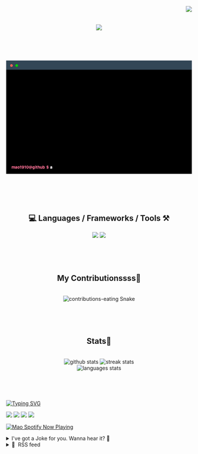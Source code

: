 <!-- VISITOR BADGE -->
<!-- https://github.com/hehuapei/visitor-badge -->

<img align="right" src="https://visitor-badge.laobi.icu/badge?page_id=mao1910.mao1910&left_color=%2379DAF9&right_color=%23FE6E96" />


<!-- TYPING SVG -->
<!-- https://github.com/DenverCoder1/readme-typing-svg -->

<h1 align="center">
    <img src="https://readme-typing-svg.herokuapp.com/?font=Righteous&size=35&center=true&vCenter=true&width=500&height=70&color=FE6E96&font=poppins&duration=5000&lines=Hi+There!+👋;+I'm+Mao!;" />
</h1>

<br/>

<!-- CODE/TERMINAL ABOUT ME -->
<h1 align="center">
<img src="./assets/terminal-5.gif" alt="Terminal" />
</h1>

<br/><br/><br/>


<!-- TECHNOLOGIES LOGOS -->
<!-- https://github.com/tandpfun/skill-icons -->

<h2 align="center">💻 Languages / Frameworks / Tools ⚒️</h2>
<div align="center">
    <img src="https://skillicons.dev/icons?i=javascript,typescript,angular,react,html,css,scss,bootstrap,cs,java,spring" />
    <img src="https://skillicons.dev/icons?i=flutter,firebase,supabase,mysql,git,github,gitlab,vscode,idea,maven,figma" />
</div>

<br/><br/><br/>


<!-- CONTRIBUTIONS SNAKE GAME -->
<!-- https://github.com/Platane/snk -->

<div align="center">
  <h2> My Contributionssss🐍 </h2>
  <br>
  <img alt="contributions-eating Snake" src="https://raw.githubusercontent.com/mao1910/mao1910/output/github-contribution-grid-snake.svg" />

  <!-- Four lines below suggested by Planate for Dark mode-->
  <picture>
  <source media="(prefers-color-scheme: dark)" srcset="github-snake-dark.svg" />
  <source media="(prefers-color-scheme: light)" srcset="github-snake.svg" />
  </picture>
  
  <br/><br/><br/>
</div>


<!-- GITHUB STATS -->
<!-- https://github.com/DenverCoder1/github-readme-streak-stats -->
<!-- https://github.com/anuraghazra/github-readme-stats -->
<!-- https://github-readme-stats-mao1910.vercel.app/ My own Vercel deployment-->

<h2 align="center"> Stats📝 </h2>
  <br>
<div align=center>
  <img width=429 src="https://github-readme-stats-mao1910.vercel.app/api?username=mao1910&count_private=true&show_icons=true&theme=dracula&rank_icon=github&hide=contribs&border_radius=10&border_color=79DAF9" alt="github stats"/>
  <img width=396 src="https://streak-stats.demolab.com/?user=mao1910&count_private=true&theme=dracula&currStreakNum=79DAF9&currStreakLabel=FE6E96&border_radius=10&border=79DAF9" alt="streak stats"/>
  <br/>
  <img src="https://github-readme-stats-mao1910.vercel.app/api/top-langs/?username=mao1910&layout=compact&theme=dracula&border_radius=10&size_weight=0.5&count_weight=0.5&border_color=79DAF9" alt="languages stats" />
</div>

<br/><br/><br/>


<!-- FOOTER -->
<!-- https://github.com/DenverCoder1/readme-typing-svg -->
<!-- https://readme-typing-svg.demolab.com/demo/ -->

<a href="https://git.io/typing-svg"><img src="https://readme-typing-svg.demolab.com?font=Poppins&pause=1000&color=FE6E96&width=535&lines=Thanks+for+dropping+by!;Feel+free+to+check+any+of+the+Socials+below+%F0%9F%91%87;Or+the+Joke+Of+The+Day+if+you're+down+for+a+giggle+%F0%9F%98%9D;Hope+to+see+you+again+%F0%9F%91%8A;Uh%3F+You're+still+here%3F;Well...+I'm+running+out+of+things+to+say...;Tell+you+what%2C+due+to+your+effort+and+perseverance%2C;I+shall+present+you+with+a+short+poem%3A;%22To+code%2C+or+not+to+code%2C+that+is+the+question%3A;Whether+'tis+nobler+in+the+IDE+to+debug;The+errors+and+issues+of+outrageous+software%2C;Or+to+take+up+the+keyboard+against+a+sea+of+bugs;And+by+coding%2C+end+them.%22;by+William+Shakespeare%2C+probably.+;Pretty+sure+that's+Hamlet's.;Alrighty%2C+this+has+been+fun.;But+I'll+restart+the+loop+now...+see+ya+soon!" alt="Typing SVG" /></a>


<!--  SOCIAL NETWORKS -->
<!-- https://github.com/alexandresanlim/Badges4-README.md-Profile -->

  <div> 
    <a href="https://www.linkedin.com/" target="_blank"><img src="https://img.shields.io/badge/-LinkedIn-%230077B5?style=for-the-badge&logo=linkedin&logoColor=white" target="_blank"></a> <!-- ADD LINKEDIN PROFILE -->
    <a href = "https://www.google.com"><img src="https://img.shields.io/badge/Portfolio-4285F4?style=for-the-badge&logo=Google-chrome&logoColor=white" target="_blank"></a> <!-- ADD PORTFOLIO WEBSITE -->
    <a href="https://discord.gg" target="_blank"><img src="https://img.shields.io/badge/Discord-7289DA?style=for-the-badge&logo=discord&logoColor=white" target="_blank"></a> <!-- ADD DISCORD -->
    <a href = "mao1910dev@gmail.com"><img src="https://img.shields.io/badge/Gmail-D14836?style=for-the-badge&logo=gmail&logoColor=white" target="_blank"></a>
  </div>


<!-- SPOTIFY PLAYING-->
<!-- https://github.com/novatorem/novatorem -->
<!-- https://spotify-now-playing-novatorem-git-main-mao1910.vercel.app/ My own Vercel deployment-->

[<img width=438px src="https://spotify-now-playing-git-main-mao1910.vercel.app//api/spotify/?border_color=FE6E96" alt="Mao Spotify Now Playing" />](https://open.spotify.com/user/31542et242zglhf42ydrtqgvuvde)


<!-- JOKE OF THE DAY -->
<!-- https://github.com/ABSphreak/readme-jokes -->
<!-- https://readme-jokes-git-master-mao1910.vercel.app/ My own Vercel deployment-->

<details>
<summary>I've got a Joke for you. Wanna hear it? 🙈</summary>

<br/>

 <tr>
 <td style="padding-top:4px"><img src = "https://readme-jokes-git-master-mao1910.vercel.app/api?&theme=dracula"></td>
 </tr>

</details>


<!-- RSS FEED -->
<!-- https://github.com/gautamkrishnar/blog-post-workflow -->

<details>
<summary>📕 &nbsp;RSS feed</summary>

<br/>

<!-- BLOG-POST-LIST:START -->
 #### - [EKS and NetworkPolicies: the story so far](https://dev.to/aws-builders/eks-and-networkpolicies-the-story-so-far-3f45) 
 <details><summary>Article</summary> <p>On my monthly "let´s keep up with AWS news" live stream, one of the news caught my eye as <strong>game changer</strong>, and it was this one:</p>

<ul>
<li>
<a href="https://aws.amazon.com/about-aws/whats-new/2023/08/amazon-vpc-cni-kubernetes-networkpolicy-enforcement/">Amazon VPC CNI now supports Kubernetes NetworkPolicy enforcement</a>~</li>
</ul>

<p>Let's have a peek on what this is about and why it is a game changer.</p>

<h2>
  
  
  Kubernetes NetworkPolicies
</h2>

<p><a href="https://kubernetes.io/docs/concepts/services-networking/network-policies/">NetworkPolicies</a> are often overlooked, but it is basically the major security feature of Kubernetes that grants you the hability to control the conectivity between your applications (and also the rest of the world!).</p>

<p>Many people get the feeling that the concept of <strong>namespaces</strong> provides isolation for applications running under, but it <strong>does not provide network isolation by default</strong>.</p>

<p>You can create a namespace <strong>app1</strong> and grant access for your <strong>Team A</strong> to deploy their applications. But if you allow <strong>Team B</strong> to run <strong>jobs</strong> on a namespace <strong>app2</strong>, even if they will not be able to modify app1 deployments, their jobs will be able to connect to the app1 deployments:<br>
</p>

<div class="highlight js-code-highlight">
<pre class="highlight shell"><code><span class="c"># Checking IPs for the applications:</span>
<span class="nv">$ </span>kubectl get pods <span class="nt">-A</span> <span class="nt">-o</span> <span class="nv">jsonpath</span><span class="o">=</span><span class="s1">'{range .items[*]}{.metadata.namespace}/{.metadata.name}: {.status.podIP}{"\n"}{end}'</span> |
fgrep app
app1/backend-84bf889f7f-nrxbr: 192.168.130.72
app1/frontend-54d8796d8c-2fzsk: 192.168.140.197
app2/job-f8dd4484b-kmxkm: 192.168.138.201

<span class="nv">$ </span><span class="k">for </span>i <span class="k">in </span>192.168.130.72 192.168.140.197<span class="p">;</span> <span class="k">do</span> <span class="se">\</span>
    kubectl <span class="nt">-n</span> app2 <span class="nb">exec </span>job-f8dd4484b-kmxkm <span class="nt">--</span> curl <span class="nv">$i</span> <span class="nt">-so</span> /dev/null <span class="nt">-w</span> <span class="s1">'%{HTTP_CODE}'</span> <span class="se">\</span>
  <span class="k">done
</span>200
200
</code></pre>

</div>



<p>This may not sound like a problem to you, but it is certainly not the most desireable situation, specially if most of your security is invested into the LoadBalancers/Web Application Firewalls that are outside the security perimeter of your cluster - it turns your cluster into a lateral movement extravaganza if someone not intended manages to get access to it.</p>

<h2>
  
  
  Securing the application
</h2>

<p>In order to block traffic from other namespaces to your application, you have to apply a <strong>NetworkPolicy</strong> that denies all incoming traffic:<br>
</p>

<div class="highlight js-code-highlight">
<pre class="highlight shell"><code><span class="nv">$ </span><span class="nb">echo</span> <span class="s1">'---
apiVersion: networking.k8s.io/v1
kind: NetworkPolicy
metadata:
  name: default-deny-ingress
  namespace: app1
spec:
  podSelector: {}
  policyTypes:
  - Ingress
'</span> | kubectl apply <span class="nt">-f</span> -
</code></pre>

</div>



<p>Syntax might look weird at a glance, but it applies to all pods (podSelector: {}) allowing <strong>nothing</strong> because there is no <strong>ingress</strong> block defined at the top level of spec.</p>

<p>After these rules get applied, no one will be able to access pods on namespace <strong>app1</strong>:<br>
</p>

<div class="highlight js-code-highlight">
<pre class="highlight shell"><code><span class="nv">$ </span><span class="k">for </span>i <span class="k">in </span>192.168.130.72 192.168.140.197<span class="p">;</span> <span class="k">do
    </span>kubectl <span class="nt">-n</span> app2 <span class="nb">exec </span>job-f8dd4484b-kmxkm <span class="nt">--</span> curl <span class="nt">--connect-timeout</span> 2 <span class="nv">$i</span> <span class="nt">-so</span> /dev/null <span class="nt">-w</span> <span class="s1">'%{HTTP_CODE}\n'</span>
  <span class="k">done
</span>000
<span class="nb">command </span>terminated with <span class="nb">exit </span>code 28
000
<span class="nb">command </span>terminated with <span class="nb">exit </span>code 28
</code></pre>

</div>



<p>Problem is <strong>not even applications on app1 will be able to access each other</strong>. Once you apply any networkpolicy of a type (ingress or egress), all traffic that is not specificly allowed will be <strong>denied</strong>.</p>

<p>So if you have a frontend/backend combo like below:<br>
</p>

<div class="highlight js-code-highlight">
<pre class="highlight plaintext"><code>$ kubectl -n app1 get pods -o name
pod/backend-84bf889f7f-nrxbr
pod/frontend-54d8796d8c-2fzsk
</code></pre>

</div>



<p>You should allow incoming conections to backend only from the <strong>frontend</strong> deployment, and frontend might get its connections from a <strong>Load Balancer</strong> outside the cluster.</p>

<p>To allow frontend to access backend, one would leverage the <strong>kubernetes labels</strong> to make the rule <strong>dynamic</strong>:<br>
</p>

<div class="highlight js-code-highlight">
<pre class="highlight shell"><code><span class="nv">$ </span>kubectl <span class="nt">-n</span> app1 get pods <span class="nt">--show-labels</span> | <span class="nb">tr</span> <span class="nt">-s</span> <span class="s1">' '</span> | <span class="nb">cut</span> <span class="nt">-f1</span>,6 <span class="nt">-d</span><span class="s1">' '</span>
NAME LABELS
backend-84bf889f7f-nrxbr <span class="nv">app</span><span class="o">=</span>backend,pod-template-hash<span class="o">=</span>84bf889f7f
frontend-54d8796d8c-2fzsk <span class="nv">app</span><span class="o">=</span>frontend,pod-template-hash<span class="o">=</span>54d8796d8c
</code></pre>

</div>



<p><strong>Backend</strong> pods will always have the label <strong>app=backend</strong>, and <strong>Frontend</strong> pods will have the label <strong>app=frontend</strong>; this will tell the NetworkPolicy Controller to update the rules every time a new pod is created (or destroyed).<br>
</p>

<div class="highlight js-code-highlight">
<pre class="highlight shell"><code><span class="c"># Conecting to the **service** backend from the pod frontend</span>
<span class="nv">$ </span>kubectl <span class="nt">-n</span> app1 <span class="nb">exec </span>deploy/frontend <span class="nt">--</span> curl <span class="nt">--connect-timeout</span> 2 <span class="nt">-so</span> /dev/null http://backend  <span class="nt">-w</span> <span class="s1">'%{http_code}'</span>
000
<span class="nb">command </span>terminated with <span class="nb">exit </span>code 28

<span class="nv">$ </span><span class="nb">echo</span> <span class="s1">'---
apiVersion: networking.k8s.io/v1
kind: NetworkPolicy
metadata:
  name: frontend-to-backend
  namespace: app1 
spec:
  podSelector:
    matchLabels:
      app: backend
  policyTypes:
    - Ingress
  ingress:
    - from:
        - podSelector:
            matchLabels:
              app: frontend
      ports:
        - protocol: TCP
          port: 80
'</span> | kubectl apply <span class="nt">-f</span> -

<span class="c"># Retesting:</span>
<span class="nv">$ </span> kubectl <span class="nt">-n</span> app1 <span class="nb">exec </span>deploy/frontend <span class="nt">--</span> curl <span class="nt">--connect-timeout</span> 2 <span class="nt">-so</span> /dev/null http://backend  <span class="nt">-w</span> <span class="s1">'%{http_code}'</span>
200
</code></pre>

</div>



<p>Unfortunately, there is no easy way to restrict access to the frontend pods from the load balancers, because they're not hosted inside the cluster. </p>

<p>(You can use <a href="https://docs.aws.amazon.com/eks/latest/userguide/security-groups-for-pods.html">Security Groups for Pods</a> for that!)</p>

<p>The best you can do is to limit connections from the subnets where the load balancers will create their ENIs (or use their ips, if you feel bold!):<br>
</p>

<div class="highlight js-code-highlight">
<pre class="highlight shell"><code><span class="nv">$ </span><span class="nb">echo</span> <span class="s1">'---
apiVersion: networking.k8s.io/v1
kind: NetworkPolicy
metadata:
  name: lb-to-frontend
  namespace: app1
spec:
  podSelector:
    matchLabels:
      app: frontend
  policyTypes:
    - Ingress
  ingress:
    - from:
        - ipBlock:
            cidr: 192.168.0.0/19
        - ipBlock:
            cidr: 192.168.32.0/19
        - ipBlock:
            cidr: 192.168.64.0/19
      ports:
        - protocol: TCP
          port: 80
'</span> | kubectl apply <span class="nt">-f</span> - 
</code></pre>

</div>



<p>Of course, anything else that is created on those subnets will be able to access the frontend pods on namespace app1.</p>

<p>The backend pod, otherwise, won't be able to start any connection to the frontend:<br>
</p>

<div class="highlight js-code-highlight">
<pre class="highlight shell"><code><span class="nv">$ </span>k <span class="nt">-n</span> app1 <span class="nb">exec</span> <span class="nt">-it</span> deploy/backend <span class="nt">--</span> curl frontend:80 <span class="nt">-so</span> /dev/null <span class="nt">-w</span> <span class="s1">'%{http_code}'</span> <span class="nt">--connect-timeout</span> 2
000
</code></pre>

</div>



<p>Kubernetes NetworkPolicies allow an incredible degree of microsegmentation with little to no effort, even allowing for the devs themselves to be responsible to translate their integrations in a declarative way.</p>

<p>But of course, there is always a catch.</p>

<h2>
  
  
  NetworkPolicy Controller
</h2>

<p>Unfortunately, Netpols are one of the few native Kubernetes Resources that <strong>do not have a default controller assigned to it</strong> - the other major one would be <a href="https://kubernetes.io/docs/concepts/services-networking/ingress/">Ingresses</a>.</p>

<p>Even though it's clearly stated in the docs, as quoted bellow:</p>

<blockquote>
<p>Network policies <strong>are implemented by the network plugin</strong>. To use network policies, <strong>you must be using a networking solution which supports NetworkPolicy</strong>. Creating a NetworkPolicy resource <strong>without a controller</strong> that implements it <strong>will have no effect</strong>.<br>
<a href="https://kubernetes.io/docs/concepts/services-networking/network-policies/#prerequisites">source</a></p>
</blockquote>

<p>It's still easy for people miss it, specially if they are less kubernetes-savy than they should be when using this type of technology.</p>

<p>And yes, I've been asked before "why my netpols are not working" before. People just assume that it should work.</p>

<p>So, if you install an EKS cluster right now and reproduce the same configurations I have listed here, <strong>nothing will work</strong>.</p>

<p>At least for a while, because things changed!</p>

<h2>
  
  
  EKS and NetworkPolicies
</h2>

<p>Until August 2023, the only way use NetworkPolicies was to deploy a third party software called <a href="https://www.tigera.io/project-calico/">Project Calico</a>. It's a full fledged CNI, but one would enable only the Policy part as <a href="https://docs.aws.amazon.com/eks/latest/userguide/calico.html">described in the official EKS docs</a>.</p>

<p>But now, things changed! If you install a new EKS Cluster with the CNI version 1.14.0 or above, <a href="https://aws.amazon.com/about-aws/whats-new/2023/08/amazon-vpc-cni-kubernetes-networkpolicy-enforcement/">it now supports NetworkPolicies natively!</a>!</p>

<p>All you have to do is to create your EKS Cluster with the following on your eksctl yaml:<br>
</p>

<div class="highlight js-code-highlight">
<pre class="highlight shell"><code>...
addons:
- name: vpc-cni 
  version: 1.14.0
  configurationValues: |-
    enableNetworkPolicy: <span class="s2">"true"</span>    
  attachPolicyARNs:
  - arn:aws:iam::aws:policy/AmazonEKS_CNI_Policy
...
</code></pre>

</div>



<p>And that's it! Awesome news for EKS users!</p>

<h2>
  
  
  Final notes
</h2>

<p>I believe it's worth noting that AWS CNI native NetworkPolicies make use of <a href="https://ebpf.io/"><strong>eBPF</strong></a> and not <strong>iptables</strong> as many of the other solutions available.</p>

<p>It does not support port translation from Services:</p>

<blockquote>
<p>For any of your Kubernetes services, the service port must be the same as the container port. If you're using named ports, use the same name in the service spec too.</p>
</blockquote>

<p>For a brief period during creation, the pod will not have any restrictions applied to it: </p>

<blockquote>
<p>The Amazon VPC CNI plugin for Kubernetes configures network policies for pods in parallel with the pod provisioning. Until all of the policies are configured for the new pod, containers in the new pod will start with a default allow policy. All ingress and egress traffic is allowed to and from the new pods unless they are resolved against the existing policies.</p>
</blockquote>

<p>It's also not supported on Fargate or Windows nodes. </p>

<h2>
  
  
  Links
</h2>

<ul>
<li><a href="https://aws.amazon.com/about-aws/whats-new/2023/08/amazon-vpc-cni-kubernetes-networkpolicy-enforcement/">https://aws.amazon.com/about-aws/whats-new/2023/08/amazon-vpc-cni-kubernetes-networkpolicy-enforcement/</a></li>
<li><a href="https://aws.amazon.com/blogs/containers/amazon-vpc-cni-now-supports-kubernetes-network-policies/">https://aws.amazon.com/blogs/containers/amazon-vpc-cni-now-supports-kubernetes-network-policies/</a></li>
</ul>

 </details> 
 <hr /> 

 #### - [Extensões do Visual Studio Code para um SRE](https://dev.to/laryssa/extensoes-do-visual-studio-code-para-um-sre-2nj5) 
 <details><summary>Article</summary> <p>Peço desculpas aos amantes do Neovim (se você está na bolha tech do Twitter, certamente lembrará do <a href="https://twitter.com/thayto_dev">Thayto</a> ao ler essa palavra), mas não consigo largar o VS Code!</p>

<p>Algumas extensões, como Kubernetes, Terraform, Docker e afins, não serão citadas neste post. O intuito é apresentar algumas extensões do editor de código-fonte que facilitam meu trabalho diário como Site Reliability Engineer.</p>

<ol>
<li><p><strong><a href="https://marketplace.visualstudio.com/items?itemName=AmazonWebServices.aws-toolkit-vscode">AWS Toolkit</a></strong>: Se você trabalha com a AWS, essa extensão é indispensável. Com a utilização do AWS SSO Login, ela se torna ainda mais poderosa. Caso não tenha conhecimento e/ou não saiba como configurar o AWS SSO Login, clique <a href="https://docs.aws.amazon.com/cli/latest/userguide/cli-configure-sso.html">aqui</a> para mais informações.</p></li>
<li><p><strong><a href="https://marketplace.visualstudio.com/items?itemName=Infracost.infracost">Infracost</a></strong>:Esta extensão ajuda a estimar seus gastos com Terraform enquanto provisiona sua infraestrutura como código.</p></li>
<li><p><strong><a href="https://marketplace.visualstudio.com/items?itemName=kennylong.kubernetes-yaml-formatter">Kubernetes YAML Formatter</a></strong>: Com esta extensão, seus arquivos .yaml do Terraform terão a formatação adequada.</p></li>
<li><p><strong><a href="https://marketplace.visualstudio.com/items?itemName=vscode-icons-team.vscode-icons">vscode-icons</a></strong>: Esta extensão é universal e traz uma interface esteticamente mais harmoniosa para seus arquivos no VSCode, facilitando a identificação de arquivos e pastas.</p></li>
<li><p><a href="https://marketplace.visualstudio.com/items?itemName=run-at-scale.terraform-doc-snippets"><strong>Terraform doc snippets</strong></a>: Quem nunca precisou consultar a documentação do Terraform enquanto criava um recurso? Esta extensão traz as definições de maneira simplificada de diversos recursos do Terraform diretamente no editor.</p></li>
<li><p><strong><a href="https://marketplace.visualstudio.com/items?itemName=ms-python.vscode-pylance">Pylance</a></strong>: Esta extensão traz vários facilitadores para o manuseio do Python, incluindo autocompletar, docstrings, esboço de código e mais.</p></li>
<li><p><strong><a href="https://marketplace.visualstudio.com/items?itemName=eamodio.gitlens">GitLens</a></strong>: Embora seja chover no molhado, não poderia deixar de mencionar o quão poderoso é usar o GitLens. Com ele, você pode visualizar informações de autoria das alterações, linhas de código modificadas, histórico de revisão de um arquivo, integração com o GitHub e muito mais.</p></li>
<li><p><strong><a href="https://marketplace.visualstudio.com/items?itemName=fabiospampinato.vscode-monokai-night">Monokai Night Theme</a></strong>: Como grande apreciadora do modo noturno e, ao mesmo tempo, de cores vibrantes, considero o modo noturno do Monokai um aliado poderoso para o descanso da visão enquanto estou trabalhando na tela.</p></li>
<li><p><strong><a href="https://marketplace.visualstudio.com/items?itemName=aaron-bond.better-comments">Better Comments</a></strong>: Torna seus comentários mais agradáveis esteticamente.</p></li>
<li><p><strong><a href="https://marketplace.visualstudio.com/items?itemName=VisualStudioExptTeam.vscodeintellicode">IntelliCode</a></strong>: Esta extensão utiliza IA para auxiliar no auto completar enquanto você escreve.</p></li>
</ol>

<p>Espero que você tenha descoberto ao menos uma nova extensão que vai facilitar o seu trabalho ao final desse texto. :)</p>

 </details> 
 <hr /> 

 #### - [Social bookmarks in the Fediverse](https://dev.to/andypiper/social-bookmarks-in-the-fediverse-5bki) 
 <details><summary>Article</summary> <p>Last week, there was a flurry of interest in a new addition to the <a href="https://en.wikipedia.org/wiki/Fediverse">#Fediverse</a>: <a href="https://techcrunch.com/2023/09/08/with-postmarks-social-bookmarking-is-back-but-this-time-its-built-on-the-fediverse/">Postmarks</a>. It's social bookmarking (like Digg, del.icio.us, or more recently, Pinboard), now with <a href="https://activitypub.rocks/">ActivityPub</a> support. Neat!</p>

<h3>
  
  
  Organising stuff, "back in the day"
</h3>

<p>Back in the 2000s I was a huge fan of a site called del.icio.us, and the original iteration of our weekly podcast - currently called <a href="https://gamesatwork.biz">Games at Work dot Biz</a> - was named Dogear Nation. Back when Michael and Michael kicked off that show, there was a podcast called Digg Nation which tried to round up the interesting community links and trends from the week on Digg. IBM at the time had an internal version of a social bookmarking / folksonomical platform similar to del.icio.us called "dogear" (like, folding the page of a book to mark it), so <a href="https://andypiper.co.uk/2009/01/05/co-hosting-dogear-nation-in-2009/">Dogear Nation encouraged listeners to tag links</a> on del.icio.us for us to discuss each week... del.icio.us was bought by Yahoo! in 2005, and eventually, went away.</p>

<p>Fast forward 15 years to our current podcast, and we still love it when listeners share links for us to discuss, but there's less of an organised way to do it!</p>

<h3>
  
  
  Join the Federation
</h3>

<p>Unlike the centralised "Web 2.0"-based, largely corporate-owned sites that dominate the current web, the Fediverse is a set of related services that share some common protocols (ActivityPub is one, but there are others involved) and are loosely-connected. As well as each service usually having some form of "flagship" instance, it is is also very common to encourage diversity by location and interests, and often self-hosting, so it won't be possible for <em>an unsavoury billionaire</em> to buy the things you use, or misuse and steal the data that you've put into them. Your network and your data are your own.</p>

<p>I'm very active across a range of sites and services that are analogous to those you might be familiar with. On Mastodon, for instance, I currently do some work with <a href="https://joinmastodon.org">Mastodon gGmbH</a>, the non-profit behind the project and host of two of the larger service instances; and although my original account was on one of those instances, at the end of last year I moved my account (taking the related network of connections with me) to a much smaller server run by a former coworker, mostly populated by other former coworkers, but I'm still connected with users across the rest of the Fediverse.</p>

<p>You can also find me on <a href="https://pixelfed.social/@andypiper">PixelFed</a> (Instagram-like photo sharing), on <a href="https://lemmy.world/u/andypiper">Lemmy</a> (Reddit-like groups and communities), on PeerTube (YouTube-like video channels) where <a href="https://diode.zone/@andypiper">I live on the diode.zone instance</a> for makers and electronics enthusiasts, on <a href="https://bookrastinating.com/@andypiper">Bookwyrm</a> (GoodReads-like community), and so on. Basically there are a number of "me" out there, in spaces where it makes sense. Essentially, if you're on Mastodon and you're interested in my videos, you can follow my PeerTube account from Mastodon without having to sign up for PeerTube. It's pretty cool.</p>

<blockquote>
<p>I strongly believe that federated services are the best opportunity for us to maintain a free and open Web.<br>
    - me, 2023</p>
</blockquote>

<h3>
  
  
  So, Postmarks?
</h3>

<p>Yes! Postmarks is a single-user, super small and simple server for managing your own bookmarks. When I add a bookmark <a href="https://pipesmarks.glitch.me">on my own Postmarks server</a>, my Postmarks account effectively publishes the new entry to the rest of the Fediverse as an activity. So, if you're interested in what I'm bookmarking and you have a Mastodon account, you can follow <code>@andypiper@pipesmarks.glitch.me</code> and you'll see the new entries as they get added. If you're not interested, don't follow my account, and we're all good. Oh, and it supports Atom feeds for different tags (categories), too.</p>

<p>Postmarks runs on <a href="https://glitch.com">Glitch</a> - or, anywhere else you can stand up a Node.js / Express app. Personally I love Glitch, and <a href="https://glitch.com/@andypiper">I've been using it for many years</a> now for hosting demos and trying out different projects - in fact, <a href="https://andypiper.me">my main links page</a> <a href="https://dev.to/andypiper/a-quick-glitch-bio-break-1c6a">runs on Glitch</a>. The Postmarks developer <a href="https://casey.kolderup.org/">Casey Kolderup</a> works there, and Casey has made it really straightforward to remix directly on Glitch, or <a href="https://github.com/ckolderup/postmarks">import from GitHub</a> there or to another service of your choice - it has very few dependencies.</p>

<h3>
  
  
  Getting involved
</h3>

<p>My usual pattern for reading and saving content is whilst mobile. There's a bookmarklet that's part of the project, but no easy way to add it to my system for links to end up on Postmarks from my phone or tablet. I turned to Apple Shortcuts to help out.</p>

<p><a href="https://res.cloudinary.com/practicaldev/image/fetch/s--W6WYdmPw--/c_limit%2Cf_auto%2Cfl_progressive%2Cq_auto%2Cw_800/https://dev-to-uploads.s3.amazonaws.com/uploads/articles/nk6zruodxiyiptfps6x4.png" class="article-body-image-wrapper"><img src="https://res.cloudinary.com/practicaldev/image/fetch/s--W6WYdmPw--/c_limit%2Cf_auto%2Cfl_progressive%2Cq_auto%2Cw_800/https://dev-to-uploads.s3.amazonaws.com/uploads/articles/nk6zruodxiyiptfps6x4.png" alt="A screenshot of Apple Shortcuts on iPadOS 17 beta, showing the sequence of steps to send a link to Postmarks" width="800" height="1084"></a><br>
<em>A screenshot of Apple Shortcuts on iPadOS 17 beta, showing the sequence of steps to send a link to Postmarks</em></p>

<p>This does not do too much - it takes a link from the share sheet or clipboard, and opens the add bookmark page popup in a browser tab. At the moment<a href="https://github.com/ckolderup/postmarks/issues/61"> there's no full API for Postmarks</a>, so this is a bit of a stopgap or workaround. Annoyingly, it will also leave you with an empty browser tab you'll need to close, but it works.</p>

<p>If you'd like to try the automation, you can <a href="https://routinehub.co/shortcut/16547/">get it via RoutineHub</a>, which links to the Shortcut in iCloud. You'll be prompted to add the hostname of your Postmarks instance, and you will already need to have signed in to that site in your web browser of choice.</p>

<p>Beyond that, Glitch makes it easy to hack on features, because everything runs in the browser, including a code editor. So far I've been adding small features such as <a href="https://github.com/ckolderup/postmarks/pull/84">support for the nodeinfo endpoint used by other Fediverse servers</a>, and a slightly improved Atom feed. There's <a href="https://github.com/ckolderup/postmarks/issues?q=is%3Aissue+author%3Aandypiper+">lots I can think of to add</a>, but not so much time to play - this is giving me a chance to learn a bit more about ActivityPub internals, as well as "scratching an itch".</p>

<p>I'm also <a href="https://cerritos.glitch.me">playing with</a> another single-user ActivityPub server, <a href="https://shuttlecraft.net/">Shuttlecraft</a>, but that's a post for another day.</p>

 </details> 
 <hr /> 

 #### - [Exploring concurrent rate limiters, mutexes, semaphores](https://dev.to/shalvah/diving-into-concurrent-rate-limiters-mutexes-semaphores-42i6) 
 <details><summary>Article</summary> <p>This is a dump of my learnings and experiments while going down a little rabbit hole.</p>

<h1>
  
  
  Concurrent rate limiters
</h1>

<p>I was studying <a href="https://github.com/sidekiq/sidekiq/wiki/Ent-Rate-Limiting">Sidekiq's page on rate limiters</a>. The first type of rate limiting mentioned is the concurrent limiter: only <em>n</em> tasks are allowed to run at any point in time. Note that this is independent of time units (e.g. per second), or how long they take to run. The only limitation is the number of concurrent tasks/requests.</p>

<p>So I asked myself, how would I implement a concurrent rate limiter? I'm fairly familiar with locking (via Redis and the database, for instance), so that was what came to mind, but in its usual form, that only works as a mutex (number of allowed tasks, <em>n</em> = 1). I wasn't sure about how to implement that when <em>n</em> &gt; 1. Decided to dig into it from first principles.</p>

<h2>
  
  
  Concurrency control scenarios
</h2>

<p>In this case, that meant stepping back to think about concurrency control in general, and the scenarios I know of.</p>

<p>The first scenario is <strong>process-local</strong>: you have multiple threads within a process, and you want to ensure only <em>n</em> threads can access a resource at once. I already knew how to do this:</p>

<ul>
<li>when <em>n</em> = 1, use a <a href="https://vaneyckt.io/posts/ruby_concurrency_in_praise_of_the_mutex/">mutex</a>. Only the thread with the lock on the mutex can execute; others have to wait.</li>
<li>when <em>n</em> &gt; 1, use a <a href="https://en.wikipedia.org/wiki/Semaphore_(programming)">semaphore</a>. I wasn't too familiar with semaphores, so I decided to brush up.</li>
</ul>

<p>Semaphores are similar to mutexes, but they are less about guaranteeing exclusive access and more about keeping track of who has access. A semaphore starts out with a fixed number of "permits". A thread can request a permit (similar to acquiring a lock), and that reduces the number of available permits. When all permits are in use, any requesting threads will have to wait until one is released. In this sense, a semaphore is kinda like a bouncer at a club—it regulates the number of people who can get in.</p>

<h3>
  
  
  Semaphores via mutexes
</h3>

<p>There are many semaphore implementations available for Ruby. I decided to implement one myself. The key thing is that the semaphore governs access to a resource (the number of permits), so we need a way to ensure the semaphore can do this job safely. I used Ruby's native Mutex to achieve this:<br>
</p>

<div class="highlight js-code-highlight">
<pre class="highlight ruby"><code><span class="k">class</span> <span class="nc">Semaphore</span>
  <span class="k">def</span> <span class="nf">initialize</span><span class="p">(</span><span class="n">max_permits</span><span class="p">)</span>
    <span class="vi">@max_permits</span> <span class="o">=</span> <span class="n">max_permits</span>
    <span class="vi">@used_permits</span> <span class="o">=</span> <span class="mi">0</span>
    <span class="vi">@mutex</span> <span class="o">=</span> <span class="no">Mutex</span><span class="p">.</span><span class="nf">new</span>
  <span class="k">end</span>

  <span class="k">def</span> <span class="nf">permit</span><span class="p">(</span><span class="o">&amp;</span><span class="n">block</span><span class="p">)</span>
    <span class="n">acquire</span>
    <span class="n">block</span><span class="p">.</span><span class="nf">call</span>
    <span class="n">release</span>
  <span class="k">end</span>

  <span class="kp">private</span>

  <span class="k">def</span> <span class="nf">acquire</span>
    <span class="n">acquired</span> <span class="o">=</span> <span class="kp">false</span>
    <span class="k">until</span> <span class="n">acquired</span>
      <span class="vi">@mutex</span><span class="p">.</span><span class="nf">synchronize</span> <span class="k">do</span>
        <span class="n">acquired</span> <span class="o">=</span> <span class="n">permit_acquired?</span>
      <span class="k">end</span>

      <span class="nb">sleep</span> <span class="mf">0.05</span> <span class="k">unless</span> <span class="n">acquired</span>
    <span class="k">end</span>
  <span class="k">end</span>

  <span class="k">def</span> <span class="nf">permit_acquired?</span>
    <span class="k">if</span> <span class="vi">@used_permits</span> <span class="o">&lt;</span> <span class="vi">@max_permits</span>
      <span class="vi">@used_permits</span> <span class="o">+=</span> <span class="mi">1</span>
      <span class="k">return</span> <span class="kp">true</span>
    <span class="k">end</span>

    <span class="kp">false</span>
  <span class="k">end</span>

  <span class="k">def</span> <span class="nf">release</span>
    <span class="vi">@mutex</span><span class="p">.</span><span class="nf">synchronize</span> <span class="k">do</span>
      <span class="vi">@used_permits</span> <span class="o">-=</span> <span class="mi">1</span> <span class="k">if</span> <span class="vi">@used_permits</span> <span class="o">&gt;</span> <span class="mi">0</span>
    <span class="k">end</span>

    <span class="nb">puts</span> <span class="s2">"</span><span class="si">#{</span><span class="vi">@max_permits</span> <span class="o">-</span> <span class="vi">@used_permits</span><span class="si">}</span><span class="s2"> permit(s) available"</span>
  <span class="k">end</span>
<span class="k">end</span>
</code></pre>

</div>



<p>Usage:<br>
</p>

<div class="highlight js-code-highlight">
<pre class="highlight ruby"><code><span class="n">semaphore</span> <span class="o">=</span> <span class="no">Semaphore</span><span class="p">.</span><span class="nf">new</span><span class="p">(</span><span class="mi">2</span><span class="p">)</span>

<span class="n">t1</span> <span class="o">=</span> <span class="no">Thread</span><span class="p">.</span><span class="nf">new</span> <span class="k">do</span>
  <span class="n">semaphore</span><span class="p">.</span><span class="nf">permit</span> <span class="k">do</span>
    <span class="nb">puts</span> <span class="s1">'Thread 1 acquired semaphore'</span>
    <span class="nb">sleep</span> <span class="nb">rand</span><span class="p">(</span><span class="mi">1</span><span class="o">..</span><span class="mi">3</span><span class="p">)</span>
    <span class="nb">p</span> <span class="s2">"Thread 1 releasing"</span>
  <span class="k">end</span>
<span class="k">end</span>

<span class="n">t2</span> <span class="o">=</span> <span class="no">Thread</span><span class="p">.</span><span class="nf">new</span> <span class="k">do</span>
  <span class="n">semaphore</span><span class="p">.</span><span class="nf">permit</span> <span class="k">do</span>
    <span class="nb">puts</span> <span class="s1">'Thread 2 acquired semaphore'</span>
    <span class="nb">sleep</span> <span class="nb">rand</span><span class="p">(</span><span class="mi">1</span><span class="o">..</span><span class="mi">3</span><span class="p">)</span>
    <span class="nb">p</span> <span class="s2">"Thread 2 releasing"</span>
  <span class="k">end</span>
<span class="k">end</span>

<span class="n">t3</span> <span class="o">=</span> <span class="no">Thread</span><span class="p">.</span><span class="nf">new</span> <span class="k">do</span>
  <span class="n">semaphore</span><span class="p">.</span><span class="nf">permit</span> <span class="k">do</span>
    <span class="nb">puts</span> <span class="s1">'Thread 3 acquired semaphore'</span>
    <span class="nb">sleep</span> <span class="nb">rand</span><span class="p">(</span><span class="mi">1</span><span class="o">..</span><span class="mi">3</span><span class="p">)</span>
    <span class="nb">p</span> <span class="s2">"Thread 3 releasing"</span>
  <span class="k">end</span>
<span class="k">end</span>

<span class="p">[</span><span class="n">t1</span><span class="p">,</span> <span class="n">t2</span><span class="p">,</span> <span class="n">t3</span><span class="p">].</span><span class="nf">map</span><span class="p">(</span><span class="o">&amp;</span><span class="ss">:join</span><span class="p">)</span>
</code></pre>

</div>



<p>Sample output:<br>
</p>

<div class="highlight js-code-highlight">
<pre class="highlight plaintext"><code>Thread 1 acquired semaphore
Thread 2 acquired semaphore
"Thread 2 releasing"
1 permit(s) available
Thread 3 acquired semaphore
"Thread 1 releasing"
1 permit(s) available
"Thread 3 releasing"
2 permit(s) available
</code></pre>

</div>



<p>This approach checks whether there are any available permits and returns one if so. Otherwise, it will sleep for 0.05 seconds and check again. The mutex guarantees that we can safely increment or decrement the number of permits without race conditions. This is a basic implementation, btw; one important thing missing is wait timeouts—we shouldn't have to wait forever.</p>

<p>Also note that there is no expiry on a permit—a client could get a permit and refuse to release it! Apparently, that's by design; semaphores don't control what you do with the permit. The onus is on you to be responsible with it.</p>

<h3>
  
  
  Fair semaphores
</h3>

<p>This approach suffers from <em>unfairness</em>. Suppose thread A has been waiting for a permit to become available, and finally, another thread releases one. If at that moment, thread A is still sleeping, and a new thread (thread B) is launched, B might acquire the permit instead of A. In essence, an unlucky thread could wait for a very long time (or forever!) while newer threads get a permit. This is like if the bouncer selected people at random, instead of who's been waiting the longest.</p>

<p>Also, the constant sleeping and waking up (polling) is suboptimal. We're giving the Ruby interpreter and OS more work to do (constantly scheduling and waking up the thread) when there might not be actually any permits available, and we're potentially taking time away from threads which have actual work to do.</p>

<p>So I decided to try a different approach, using Ruby's <code>Thread::Queue</code>. <code>Thread::Queue</code> is a queue data structure designed for concurrent use; requesting an item (via <code>#pop</code>) will either return an item if one is available, or block until another thread adds one to the queue (via <code>#push</code>). So we model the list of permits as a queue (you can put anything you want in the queue, as long as it's the same number as the permits). Acquiring = popping, releasing = pushing.<br>
</p>

<div class="highlight js-code-highlight">
<pre class="highlight ruby"><code><span class="k">class</span> <span class="nc">Semaphore</span>
  <span class="k">def</span> <span class="nf">initialize</span><span class="p">(</span><span class="n">max_permits</span><span class="p">)</span>
    <span class="vi">@permits</span> <span class="o">=</span> <span class="no">Thread</span><span class="o">::</span><span class="no">Queue</span><span class="p">.</span><span class="nf">new</span><span class="p">([</span><span class="mi">1</span><span class="p">]</span> <span class="o">*</span> <span class="n">max_permits</span><span class="p">)</span>
  <span class="k">end</span>

  <span class="k">def</span> <span class="nf">permit</span><span class="p">(</span><span class="o">&amp;</span><span class="n">block</span><span class="p">)</span>
    <span class="n">acquire</span>
    <span class="n">block</span><span class="p">.</span><span class="nf">call</span>
    <span class="n">release</span>
  <span class="k">end</span>

  <span class="kp">private</span>

  <span class="k">def</span> <span class="nf">acquire</span>
    <span class="vi">@permits</span><span class="p">.</span><span class="nf">pop</span>
  <span class="k">end</span>

  <span class="k">def</span> <span class="nf">release</span>
    <span class="vi">@permits</span><span class="p">.</span><span class="nf">push</span><span class="p">(</span><span class="mi">1</span><span class="p">)</span>
    <span class="nb">puts</span> <span class="s2">"</span><span class="si">#{</span><span class="vi">@permits</span><span class="p">.</span><span class="nf">size</span><span class="si">}</span><span class="s2"> permit(s) available"</span>
  <span class="k">end</span>
<span class="k">end</span>
</code></pre>

</div>



<p>This works too (and the code is also much shorter). I'm not a 100% certain the waiting threads are served in order of who asked first (the docs don't say exactly that), but I think that's the case.</p>

<h3>
  
  
  Condition variables
</h3>

<p>After this, I took a look at the semaphore class in the popular library, <a href="https://github.com/ruby-concurrency/concurrent-ruby/">concurrent-ruby</a> to see how they implement it, and I learnt about something new: <a href="https://vaneyckt.io/posts/ruby_concurrency_in_praise_of_condition_variables/">condition variables</a>. And Ruby comes with this included!</p>

<p>The name sounds super technical, but it's quite approachable in reality: a condition variable lets you tell other threads waiting on a resource that it's now available. It's meant to be used with a mutex. Instead of having the thread constantly poll, as in my initial implementation, the thread sleeps forever (or with a timeout), and gets woken up by the condition variable when a new permit is available. Here's the new implementation:<br>
</p>

<div class="highlight js-code-highlight">
<pre class="highlight ruby"><code><span class="k">class</span> <span class="nc">Semaphore</span>
  <span class="k">def</span> <span class="nf">initialize</span><span class="p">(</span><span class="n">max_permits</span><span class="p">)</span>
    <span class="vi">@max_permits</span> <span class="o">=</span> <span class="n">max_permits</span>
    <span class="vi">@used_permits</span> <span class="o">=</span> <span class="mi">0</span>
    <span class="vi">@mutex</span> <span class="o">=</span> <span class="no">Mutex</span><span class="p">.</span><span class="nf">new</span>
    <span class="vi">@condition_variable</span> <span class="o">=</span> <span class="no">ConditionVariable</span><span class="p">.</span><span class="nf">new</span>
  <span class="k">end</span>

  <span class="k">def</span> <span class="nf">permit</span><span class="p">(</span><span class="o">&amp;</span><span class="n">block</span><span class="p">)</span>
    <span class="n">acquire</span>
    <span class="n">block</span><span class="p">.</span><span class="nf">call</span>
    <span class="n">release</span>
  <span class="k">end</span>

  <span class="k">def</span> <span class="nf">acquire</span>
    <span class="vi">@mutex</span><span class="p">.</span><span class="nf">synchronize</span> <span class="k">do</span>
      <span class="k">until</span> <span class="n">permit_acquired?</span>
        <span class="vi">@condition_variable</span><span class="p">.</span><span class="nf">wait</span><span class="p">(</span><span class="vi">@mutex</span><span class="p">)</span>
      <span class="k">end</span>
    <span class="k">end</span>
  <span class="k">end</span>

  <span class="k">def</span> <span class="nf">permit_acquired?</span>
    <span class="k">if</span> <span class="vi">@used_permits</span> <span class="o">&lt;</span> <span class="vi">@max_permits</span>
      <span class="vi">@used_permits</span> <span class="o">+=</span> <span class="mi">1</span>
      <span class="k">return</span> <span class="kp">true</span>
    <span class="k">end</span>

    <span class="kp">false</span>
  <span class="k">end</span>

  <span class="k">def</span> <span class="nf">release</span>
    <span class="vi">@mutex</span><span class="p">.</span><span class="nf">synchronize</span> <span class="k">do</span>
      <span class="vi">@used_permits</span> <span class="o">-=</span> <span class="mi">1</span> <span class="k">if</span> <span class="vi">@used_permits</span> <span class="o">&gt;</span> <span class="mi">0</span>
    <span class="k">end</span>
    <span class="vi">@condition_variable</span><span class="p">.</span><span class="nf">signal</span>

    <span class="nb">puts</span> <span class="s2">"</span><span class="si">#{</span><span class="vi">@max_permits</span> <span class="o">-</span> <span class="vi">@used_permits</span><span class="si">}</span><span class="s2"> permit(s) available"</span>
  <span class="k">end</span>
<span class="k">end</span>
</code></pre>

</div>



<p>Rather than polling (sleep-wake-check-sleep), we just sleep (<code>@condition_variable.wait</code>), and then when another thread is done, they call <code>@condition_variable.signal</code>, which will wake up <em>the first</em> waiting thread (so it's fair, yay). It reminds me a bit of events in JavaScript.</p>

<h2>
  
  
  Distributed concurrency control
</h2>

<p>Okay, good diversion; now, back to concurrent scenarios. We've looked at process-local scenarios. The second scenario is <strong>system-local</strong>, but separate processes. This is, for example, when you have multiple web server processes running on the same machine, and you want to control access to a shared resource.</p>

<p>Processes don't share memory, so our mutex/semaphore can't live inside any single process. We have to use an external datastore, such as a cache (eg Redis), or a database (PostgreSQL). You could even use a file or what-have-you.</p>

<p>A third scenario is in a <strong>distributed system</strong>: the processes are on separate machines. This is an extension of the above case, so the same approaches as above apply, but obviously in a distributed way (the datastore has to live on an external location all the processes can access).</p>

<p>Okay, so how could we implement mutexes (<em>n</em> = 1) here?</p>

<h3>
  
  
  Aside: things to keep in mind
</h3>

<p>When dealing with locks, you want to avoid <em>starvation</em> (ie, an unruly/crashed client holding on to the lock and blocking everyone else). A common (but imperfect) way to avoid this is to set a <em>lock expiry</em> (how long a given client can hold a lock). This way, if a client is unable to release the lock (for instance, if they crashed), it will automatically be released after a while.</p>

<p>You also want to limit <em>contention</em>, typically by setting a <em>wait timeout</em> (how long a client should wait for when another client is using the lock). If you don't set a wait timeout, you could end up with other processes hanging forever because a lock is in use. Sometimes that might be desired, but more likely you probably want to quit and try again later. Either way, you should decide on your wait timeout policy for your clients.</p>

<h3>
  
  
  Mutex with Redis
</h3>

<p>A common pattern is to set a key in Redis, something like <code>SET some-lock-key some-value NX EX expiry-in-seconds</code>.</p>

<ul>
<li>
<code>NX</code> will set the key only if it doesn't already exists. If the key already exists, it means another process has the lock, and you need to retry.</li>
<li>
<code>EX</code> (or <code>PX</code>) sets a time when the lock expires, so a crashed process doesn't keep on hanging on to the lock</li>
<li>To release the lock, you can use <code>DEL</code> to delete the key. (But you shouldn't! See below.)</li>
</ul>

<p>This works, but has a few flaws:</p>

<ul>
<li>Processes need to poll Redis until they get the lock, or give up. We already saw why polling is suboptimal.</li>
<li>Lock expiry is, at best, a guess. You're <em>hoping</em> all your clients will finish in that time. But if one process somehow doesn't finish in time, the lock would erroneously expire, and you could end up with two concurrent processes (!)</li>
<li>If the above happens, and the first process tries to release the lock with <code>DEL</code>, it would delete the lock now held by the second process. The Redis docs have <a href="https://redis.io/docs/manual/patterns/distributed-locks/#:~:text=Correct%20Implementation%20with%20a%20Single%20Instance">details</a> on how to correctly delete a lock.</li>
<li>In a distributed Redis cluster, a lock could be acquired multiple times. Distributed locking is probably a topic for another day, though. Patterns like <a href="https://redis.io/docs/manual/patterns/distributed-locks/">Redlock</a> are suggested (but also <a href="http://martin.kleppmann.com/2016/02/08/how-to-do-distributed-locking.html">criticized</a>).</li>
</ul>

<h3>
  
  
  Mutex with PostgreSQL
</h3>

<p>For SQL, I like <a href="https://shiroyasha.io/advisory-locks-and-how-to-use-them.html">Postgres' advisory locks</a>. Running <code>SELECT pg_advisory_lock(123)</code> will give this client a lock called <code>123</code>, and all other clients who run that same statement will have to wait until the first client releases the lock.</p>

<p>With Postgres' advisory locks, you don't need a lock expiry, since the lock is bound to the session or transaction. If the client crashes, PG will release the lock. Wait timeouts aren't directly supported, but you can achieve this by using <a href="https://postgresqlco.nf/doc/en/param/lock_timeout/">the <code>lock_timeout</code> setting</a> (combined with transaction-level locks if you don't want global wait timeouts):<br>
</p>

<div class="highlight js-code-highlight">
<pre class="highlight sql"><code><span class="k">BEGIN</span><span class="p">;</span> <span class="c1">-- Start transaction</span>
<span class="k">SET</span> <span class="k">LOCAL</span> <span class="n">lock_timeout</span> <span class="o">=</span> <span class="s1">'10s'</span><span class="p">;</span> <span class="c1">-- Error if no lock acquired after 10s</span>
<span class="k">SELECT</span> <span class="n">pg_advisory_xact_lock</span><span class="p">(</span><span class="mi">123</span><span class="p">);</span> <span class="c1">-- Get a transaction-level lock</span>

<span class="c1">-- Execute the rest of your code</span>

<span class="k">COMMIT</span><span class="p">;</span> <span class="c1">-- End transaction; lock is released automatically</span>
</code></pre>

</div>



<p>MySQL also has advisory locks (although they are not transaction-bound) and wait timeouts:<br>
</p>

<div class="highlight js-code-highlight">
<pre class="highlight sql"><code><span class="k">SELECT</span> <span class="n">GET_LOCK</span><span class="p">(</span><span class="s1">'my_lock'</span><span class="p">,</span> <span class="mi">10</span><span class="p">);</span> <span class="c1">-- Error if no lock acquired after 10s</span>
<span class="k">SELECT</span> <span class="n">RELEASE_LOCK</span><span class="p">(</span><span class="s1">'my_lock'</span><span class="p">);</span>
</code></pre>

</div>



<p>I love Redis, but I think I prefer SQL databases for mutexes. Since the Redis API does not expose any concept of a lock, we try to emulate it with the <code>SET NX</code> pattern or more complicated algorithms, which is why we have to do the "lock expiry" dance. PostgreSQL, on the other hand, has locks as a first-class function, which means it can provide better guarantees, such as the fact that locks will always be released when the session ends.</p>

<h2>
  
  
  Semaphore with Redis
</h2>

<p>How about semaphores (<em>n</em> &gt; 1)? At first I was thinking of something using <a href="https://redis.io/docs/interact/transactions/">Redis transactions</a> (<code>MULTI</code>) and <code>WATCH</code>, something like this (not valid code):<br>
</p>

<div class="highlight js-code-highlight">
<pre class="highlight ruby"><code><span class="no">WATCH</span> <span class="n">semaphore</span><span class="o">-</span><span class="n">permits</span><span class="o">-</span><span class="n">used</span>
<span class="n">max</span> <span class="o">=</span> <span class="no">GET</span> <span class="n">semaphore</span><span class="o">-</span><span class="n">permits</span><span class="o">-</span><span class="n">max</span>
<span class="n">used</span> <span class="o">=</span> <span class="no">GET</span> <span class="n">semaphore</span><span class="o">-</span><span class="n">permits</span><span class="o">-</span><span class="n">used</span>
<span class="k">return</span> <span class="k">unless</span> <span class="n">used</span> <span class="o">&lt;</span> <span class="n">max</span> <span class="c1"># No permits available</span>

<span class="no">MULTI</span>
<span class="no">INCR</span> <span class="n">semaphore</span><span class="o">-</span><span class="n">permits</span><span class="o">-</span><span class="n">used</span>
<span class="no">EXEC</span>
</code></pre>

</div>



<p><code>WATCH</code> will fail the transaction if the <code>semaphore-permits-used</code> is modified by another client, so this serves as a mutex for the permits. But this implementation seems pretty complex to me; it involves us switching between our app code and Redis multiple times (or making this a Redis script). i haven't had the chance to try it yet, though.</p>

<p>Turns out, you can implement a semaphore in Redis quite simply with blocking list operations (akin to what we did with <code>Thread::Queue</code> in Ruby):</p>

<ul>
<li>First, put <em>n</em> items in a list in Redis (say <code>semaphore-available-permits</code>)</li>
<li>To acquire a permit, call <code>BLPOP semaphore-available-permits</code>. This will pop one item from the list. If there's none available, it will block until some other client pushes one. You can also specify a wait timeout: <code>BLPOP semaphore-available-permits &lt;wait-timeout&gt;</code>.</li>
<li>To release a permit, call <code>RPUSH semaphore-available-permits</code>. If there are clients waiting for a permit, the longest waiting client will automatically get the newly released permit (so it's a fair semaphore).</li>
</ul>

<p>It's still a bit ugly, because that first step is crucial (otherwise clients would wait forever). The best approach there is to either have each client check if the semaphore has been initialized (e.g. by checking if a certain key exists), and initialize it themselves if not; alternatively, you could have an explicit initialization step that creates the permits when your app starts up.</p>

<h2>
  
  
  Semaphore with Postgres
</h2>

<p>Unfortunately, advisory locks don't help here. We need a good ol' database table to keep track of our semaphores.<br>
</p>

<div class="highlight js-code-highlight">
<pre class="highlight sql"><code><span class="k">CREATE</span> <span class="k">TABLE</span> <span class="n">global_semaphores</span> <span class="p">(</span>
  <span class="n">semaphore_name</span> <span class="nb">TEXT</span><span class="p">,</span>
  <span class="n">max_permits</span> <span class="nb">INTEGER</span><span class="p">,</span>
  <span class="n">used_permits</span> <span class="nb">INTEGER</span> <span class="k">DEFAULT</span> <span class="mi">0</span><span class="p">,</span>
<span class="p">)</span>
</code></pre>

</div>



<p>To kick things off, we create the semaphore with capacity <em>n</em> = 4:<br>
</p>

<div class="highlight js-code-highlight">
<pre class="highlight sql"><code><span class="k">INSERT</span> <span class="k">INTO</span> <span class="n">global_semaphores</span> <span class="p">(</span><span class="nv">"my_semaphore"</span><span class="p">,</span> <span class="mi">4</span><span class="p">)</span>
</code></pre>

</div>



<p>Checking out and releasing a permit is straightforward: update the <code>used_permits</code> count. But, to ensure exclusive access, we must use a transaction:<br>
</p>

<div class="highlight js-code-highlight">
<pre class="highlight sql"><code><span class="k">UPDATE</span> <span class="n">global_semaphores</span> 
  <span class="k">SET</span> <span class="n">used_permits</span> <span class="o">=</span> <span class="n">used_permits</span> <span class="o">+</span> <span class="mi">1</span>
  <span class="k">WHERE</span> <span class="n">semaphore_name</span> <span class="o">=</span> <span class="nv">"my_semaphore"</span>
  <span class="k">AND</span> <span class="n">used_permits</span> <span class="o">&lt;</span> <span class="n">max_permits</span><span class="p">;</span>
</code></pre>

</div>



<p>The <code>UPDATE</code> statement will automatically lock the matching row (our semaphore) until it finishes executing, so no transaction needed (unless we want to specify a local timeout). All we need to do is check if the row was updated; if so, we have our permit.</p>

<p>To release the permit, it's the reverse:<br>
</p>

<div class="highlight js-code-highlight">
<pre class="highlight sql"><code><span class="k">UPDATE</span> <span class="n">global_semaphores</span> 
  <span class="k">SET</span> <span class="n">used_permits</span> <span class="o">=</span> <span class="n">used_permits</span> <span class="o">-</span> <span class="mi">1</span>
  <span class="k">WHERE</span> <span class="n">semaphore_name</span> <span class="o">=</span> <span class="nv">"my_semaphore"</span><span class="p">;</span>
</code></pre>

</div>



<p>One downside here is that there's no easy way to block while waiting for a new permit to be available. We'll have to rely on polling.</p>

<p>I find it quite interesting the differences in approach between Redis and PG here: an explicit list of permit items (Redis) vs a counter (Postgres). I think you could use either approach in both, but it would be more complicated. (I actually had an initial implementation in Postgres that used multiple rows and transactional isolation, but it was def more complex.) Postgres' transactional guarantees make it easier to work with a single counter (= a single row), while Redis' list data structure and blocking options make that approach straightforward.</p>

<h1>
  
  
  Putting it all together: concurrent rate limiter
</h1>

<p>We're almost there! Actually, we're there. A concurrent rate limiter is essentially a semaphore. The max number of permits = the max number of concurrent tasks.</p>

<p>However, the Sidekiq version also includes lock expiry, so I spent some time thinking about it. My conclusion: there's no "nice" way to do it. The permit expiry approach I could think of (or find in the wild) was:</p>

<ul>
<li>When a client gets a permit successfully, it must record that permit and its acquisition time (in a hash in Redis, or a row in a table in Postgres)</li>
<li>When the client releases the permit, it can then delete the hash entry or row</li>
<li>You either have an external process that regularly checks for permits that are too old and force-releases them, or have a newly-connecting client do that check themselves.</li>
</ul>

<p>I think that's it for that exploration. It was quite interesting racking my brain about semaphores and guarantees. My current conclusions are that I'd prefer to use Postgres for mutexes and Redis for semaphores. It was also a revelation that semaphores don't provide any guarantee of expiry, so you must program carefully around that.</p>

 </details> 
 <hr /> 

 #### - [This Context API Mistake Ruins Your Whole React App (All Components Re-Render)](https://dev.to/ubahthebuilder/this-context-api-mistake-ruins-your-whole-react-app-all-components-re-render-2k63) 
 <details><summary>Article</summary> <p>It can’t be overstated how much of a key role performance plays when it comes to user experience.</p>

<p>Nothing can make a user leave your app quicker than a sluggish or laggy user interface (UI), and often times this results from poor coding practices on the part of the developer.</p>

<p>A lot of React developers use the context API in a way that results in pointless UI rerenders and ultimately a slow application. While its effect might be subtle in smaller apps, it becomes quite noticeable in large applications.</p>

<p>So what is this bug we’re going to be talking about? Read on to find out!</p>

<blockquote>
<p>Sidenote: If you’re new to learning web development, and you’re looking for the best resource to help with that, I strongly recommend <a href="https://gumroad.com/a/834147443/dvfyN">HTML to React: The Ultimate Guide</a>.</p>
</blockquote>

<h2>
  
  
  The Problem of Rerendering The Whole Application
</h2>

<p>Consider the following App component, which returns a main element housing two custom components: <strong>ExampleComponent1</strong> and <strong>ExampleComponent2</strong>. Inside <strong>ExampleComponent1</strong>, we’re keeping track of the <strong>count</strong> state:<br>
</p>

<div class="highlight js-code-highlight">
<pre class="highlight javascript"><code><span class="k">import</span> <span class="p">{</span><span class="nx">useState</span><span class="p">}</span> <span class="k">from</span> <span class="dl">"</span><span class="s2">react</span><span class="dl">"</span>

<span class="k">export</span> <span class="k">default</span> <span class="kd">function</span> <span class="nx">App</span><span class="p">()</span> <span class="p">{</span>
  <span class="k">return</span> <span class="p">(</span>
    <span class="o">&lt;</span><span class="nx">main</span><span class="o">&gt;</span>
      <span class="o">&lt;</span><span class="nx">ExampleComponent1</span> <span class="o">/&gt;</span>
      <span class="o">&lt;</span><span class="nx">ExampleComponent2</span> <span class="o">/&gt;</span>
    <span class="o">&lt;</span><span class="sr">/main</span><span class="err">&gt;
</span>  <span class="p">)</span>
<span class="p">}</span>

<span class="k">export</span> <span class="kd">function</span> <span class="nx">ExampleComponent1</span> <span class="p">{</span>
  <span class="kd">const</span> <span class="p">[</span><span class="nx">count</span><span class="p">,</span> <span class="nx">setCount</span><span class="p">]</span> <span class="o">=</span> <span class="nx">useState</span><span class="p">(</span><span class="mi">0</span><span class="p">)</span>
  <span class="k">return</span> <span class="o">&lt;</span><span class="nx">div</span><span class="o">&gt;</span><span class="nx">Example</span> <span class="nx">component</span> <span class="mi">1</span><span class="o">&lt;</span><span class="sr">/div</span><span class="err">&gt;
</span><span class="p">}</span>

<span class="k">export</span> <span class="kd">function</span> <span class="nx">ExampleComponent2</span> <span class="p">{</span>
  <span class="k">return</span> <span class="o">&lt;</span><span class="nx">div</span><span class="o">&gt;</span><span class="nx">Example</span> <span class="nx">component</span> <span class="mi">2</span><span class="o">&lt;</span><span class="sr">/div</span><span class="err">&gt;
</span><span class="p">}</span>
</code></pre>

</div>



<p>Now let’s say we later on discover that <strong>ExampleComponent2</strong> will also need access to the <strong>count</strong> state.</p>

<p>What you typically do is lift the state up to the parent component. But oftentimes, in real-world scenarios, a lot of other components might need access to the same state.</p>

<p>Rather than manually passing down the props into the various components, the better approach would be to use the context API. Let’s bring it into our App component:<br>
</p>

<div class="highlight js-code-highlight">
<pre class="highlight javascript"><code><span class="k">import</span> <span class="p">{</span><span class="nx">useState</span><span class="p">,</span> <span class="nx">useContext</span><span class="p">}</span> <span class="k">from</span> <span class="dl">"</span><span class="s2">react</span><span class="dl">"</span>

<span class="kd">const</span> <span class="nx">CountContext</span> <span class="o">=</span> <span class="nx">useContext</span><span class="p">(</span><span class="kc">null</span><span class="p">)</span>

<span class="k">export</span> <span class="k">default</span> <span class="kd">function</span> <span class="nx">App</span><span class="p">()</span> <span class="p">{</span>
  <span class="kd">const</span> <span class="p">[</span><span class="nx">count</span><span class="p">,</span> <span class="nx">setCount</span><span class="p">]</span> <span class="o">=</span> <span class="nx">useState</span><span class="p">(</span><span class="mi">0</span><span class="p">)</span>

  <span class="k">return</span> <span class="p">(</span>
    <span class="o">&lt;</span><span class="nx">main</span><span class="o">&gt;</span>
      <span class="o">&lt;</span><span class="nx">CountContext</span><span class="p">.</span><span class="nx">Provider</span> <span class="nx">value</span><span class="o">=</span><span class="p">{{</span><span class="nx">count</span><span class="p">,</span> <span class="nx">setCount</span><span class="p">}}</span><span class="o">&gt;</span>
        <span class="o">&lt;</span><span class="nx">ExampleComponent1</span> <span class="o">/&gt;</span>
        <span class="o">&lt;</span><span class="nx">ExampleComponent2</span> <span class="o">/&gt;</span>
      <span class="o">&lt;</span><span class="sr">/CountContext.Provider</span><span class="err">&gt;
</span>    <span class="o">&lt;</span><span class="sr">/main</span><span class="err">&gt;
</span>  <span class="p">)</span>
<span class="p">}</span>

<span class="k">export</span> <span class="kd">function</span> <span class="nx">ExampleComponent1</span> <span class="p">{</span>
  <span class="kd">const</span> <span class="p">[</span><span class="nx">count</span><span class="p">,</span> <span class="nx">setCount</span><span class="p">]</span> <span class="o">=</span> <span class="nx">useContext</span><span class="p">(</span><span class="nx">CountContext</span><span class="p">)</span>
  <span class="k">return</span> <span class="o">&lt;</span><span class="nx">div</span><span class="o">&gt;</span><span class="nx">Example</span> <span class="nx">component</span> <span class="mi">1</span><span class="o">&lt;</span><span class="sr">/div</span><span class="err">&gt;
</span><span class="p">}</span>

<span class="k">export</span> <span class="kd">function</span> <span class="nx">ExampleComponent2</span> <span class="p">{</span>
  <span class="k">return</span> <span class="o">&lt;</span><span class="nx">div</span><span class="o">&gt;</span><span class="nx">Example</span> <span class="nx">component</span> <span class="mi">2</span><span class="o">&lt;</span><span class="sr">/div</span><span class="err">&gt;
</span><span class="p">}</span>
</code></pre>

</div>



<p>Basically, you’re to wrap the part of your app that needs access to the global state in the Context Provider component.</p>

<p>You’d then pass the variables you want the children components to access, which, in our case, is the <strong>count</strong> variable and <strong>setCount()</strong> method.</p>

<p>Now here comes the mistake.</p>

<p>Keep in mind that we’re consuming the context in ExampleComponent1, but not in ExampleComponent2. The idea is that, when we change the state in the parent App component, it’s only the components using the context that get re-rendered.</p>

<p>But the reality is that both components nested in the provider will be rerendered when the state changes.</p>

<p>To demonstrate this, let’s log different messages from both components and add a button in ExampleComponent1 that, when clicked, updates the state:<br>
</p>

<div class="highlight js-code-highlight">
<pre class="highlight javascript"><code><span class="c1">// App component goes here</span>

<span class="k">export</span> <span class="kd">function</span> <span class="nx">ExampleComponent1</span> <span class="p">{</span>
  <span class="kd">const</span> <span class="p">[</span><span class="nx">count</span><span class="p">,</span> <span class="nx">setCount</span><span class="p">]</span> <span class="o">=</span> <span class="nx">useContext</span><span class="p">(</span><span class="nx">CountContext</span><span class="p">)</span>
  <span class="nx">console</span><span class="p">.</span><span class="nx">log</span><span class="p">(</span><span class="dl">"</span><span class="s2">ExampleComponent1 rendering</span><span class="dl">"</span><span class="p">)</span>

  <span class="k">return</span> <span class="p">(</span>
    <span class="o">&lt;</span><span class="nx">div</span><span class="o">&gt;</span><span class="nx">Example</span> <span class="nx">component</span> <span class="mi">1</span> 
      <span class="o">&lt;</span><span class="nx">button</span> <span class="nx">onClick</span><span class="o">=</span><span class="p">{()</span> <span class="o">=&gt;</span> <span class="nx">setCount</span><span class="p">(</span><span class="nx">count</span> <span class="o">+</span> <span class="mi">1</span><span class="p">)}</span><span class="o">&gt;</span> <span class="nx">Click</span> <span class="nx">me</span><span class="o">&lt;</span><span class="sr">/button</span><span class="err">&gt;
</span>    <span class="o">&lt;</span><span class="sr">/div</span><span class="err">&gt;
</span>  <span class="p">)</span>
<span class="p">}</span>

<span class="k">export</span> <span class="kd">function</span> <span class="nx">ExampleComponent2</span> <span class="p">{</span>
  <span class="nx">console</span><span class="p">.</span><span class="nx">log</span><span class="p">(</span><span class="dl">"</span><span class="s2">ExampleComponent2 rendering</span><span class="dl">"</span><span class="p">)</span>

  <span class="k">return</span> <span class="o">&lt;</span><span class="nx">div</span><span class="o">&gt;</span><span class="nx">Example</span> <span class="nx">component</span> <span class="mi">2</span><span class="o">&lt;</span><span class="sr">/div</span><span class="err">&gt;
</span><span class="p">}</span>
</code></pre>

</div>



<p>Because only the first component is using the context, the second should not be affected when we click the button to update the state, right?</p>

<p>Wrong!</p>

<p>When you open your browser’s console, refresh the page, and click the button, you’ll see the messages in both components being logged there. This means that both ExampleComponent1 and ExampleComponent2 have been re-rendered.</p>

<p>Now imagine that you have the provider high up in your component tree. The whole app will likely rerender every time you make a change. This is very inefficient and could result in significantly lowered performance in large applications.</p>

<h2>
  
  
  The Solution is to Put The React Context in a Separate File
</h2>

<p>The solution to this problem is quite straightforward.</p>

<p>You’d start by creating a new folder named <strong>contexts</strong> inside of the <strong>src/</strong> directory within your project’s directory structure.</p>

<p>Then inside the <strong>src/contexts</strong> directory, create a file named <strong>count-contexts.jsx</strong> and paste in the following code:<br>
</p>

<div class="highlight js-code-highlight">
<pre class="highlight javascript"><code><span class="k">import</span> <span class="nx">React</span> <span class="k">from</span> <span class="dl">"</span><span class="s2">react</span><span class="dl">"</span>

<span class="k">export</span> <span class="kd">const</span> <span class="nx">CountContext</span> <span class="o">=</span> <span class="nx">useContext</span><span class="p">(</span><span class="kc">null</span><span class="p">)</span>

<span class="k">export</span> <span class="k">default</span> <span class="kd">function</span> <span class="nx">CountContextProvider</span><span class="p">({</span><span class="nx">children</span><span class="p">})</span> <span class="p">{</span>
  <span class="kd">const</span> <span class="p">[</span><span class="nx">count</span><span class="p">,</span> <span class="nx">setCount</span><span class="p">]</span> <span class="o">=</span> <span class="nx">useState</span><span class="p">(</span><span class="mi">0</span><span class="p">)</span>

  <span class="k">return</span> <span class="p">(</span>
    <span class="o">&lt;</span><span class="nx">CountContext</span><span class="p">.</span><span class="nx">Provider</span> <span class="nx">value</span><span class="o">=</span><span class="p">{{</span><span class="nx">count</span><span class="p">,</span> <span class="nx">setCount</span><span class="p">}}</span><span class="o">&gt;</span>
      <span class="p">{</span><span class="nx">children</span><span class="p">}</span>
    <span class="o">&lt;</span><span class="sr">/CountContext.Provider</span><span class="err">&gt;
</span>  <span class="p">)</span>
<span class="p">}</span>
</code></pre>

</div>



<p>You’re basically moving the context provider, along with the global state, to a separate file. And this time, the provider component accepts the children from the parent.</p>

<p>Now in your App component, import the <strong>CountContextProvider</strong> and the CountContext variable from the newly created file, then use the former to wrap the children elements:<br>
</p>

<div class="highlight js-code-highlight">
<pre class="highlight javascript"><code><span class="k">import</span> <span class="nx">CountContextProvider</span><span class="p">,</span> <span class="p">{</span><span class="nx">CountContext</span><span class="p">}</span> <span class="k">from</span> <span class="dl">'</span><span class="s1">./contexts/count-context</span><span class="dl">'</span>

<span class="k">export</span> <span class="k">default</span> <span class="kd">function</span> <span class="nx">App</span><span class="p">()</span> <span class="p">{</span>
  <span class="kd">const</span> <span class="p">[</span><span class="nx">count</span><span class="p">,</span> <span class="nx">setCount</span><span class="p">]</span> <span class="o">=</span> <span class="nx">useState</span><span class="p">(</span><span class="mi">0</span><span class="p">)</span>

  <span class="k">return</span> <span class="p">(</span>
    <span class="o">&lt;</span><span class="nx">main</span><span class="o">&gt;</span>
      <span class="o">&lt;</span><span class="nx">CountContextProvider</span><span class="o">&gt;</span>
        <span class="o">&lt;</span><span class="nx">ExampleComponent1</span> <span class="o">/&gt;</span>
        <span class="o">&lt;</span><span class="nx">ExampleComponent2</span> <span class="o">/&gt;</span>
      <span class="o">&lt;</span><span class="sr">/CountContextProvider</span><span class="err">&gt;
</span>    <span class="o">&lt;</span><span class="sr">/main</span><span class="err">&gt;
</span>  <span class="p">)</span>
<span class="p">}</span>

<span class="c1">// Other components</span>
</code></pre>

</div>



<p>Now when you save the file, open your browser’s console, refresh the browser, and click the button, you’ll notice that only ExampleComponent1 is being re-rendered. And this is because it’s the only one using the context.</p>

<h2>
  
  
  Conclusion
</h2>

<p>If you’re building a large application with a lot of components requiring the same state, then it’s crucial that you use the technique we covered in this article to improve your app’s performance, and consequently, the user’s experience.</p>

<p>Want to collaborate with me? <a href="https://forms.gle/2h3UKhM55KZPNXm5A">Fill out this form</a>.</p>

 </details> 
 <hr /> 
<!-- BLOG-POST-LIST:END -->
</table>
</details>


<!-- TODO
Change the 3stats boxes around, possibly two on top and one on bottom
Fix RSSfeed
Fix Spotify Playlists
Fix Socials [Portfolio, Discord, Linkedin]
In the future, add Public Repositories of Selected Projects
-->
